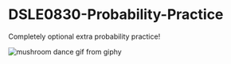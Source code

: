 # DSLE0830-Probability-Practice

Completely optional extra probability practice!

![mushroom dance gif from giphy](https://media.giphy.com/media/26BREDkItN0Yy3i6Y/giphy.gif)
